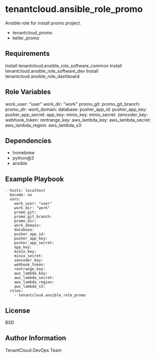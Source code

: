 tenantcloud.ansible_role_promo
=========

Ansible role for install promo project.

  - tenantcloud_promo
  - keller_promo

Requirements
------------

Install tenantcloud.ansible_role_software_common
Install tenantcloud.ansible_role_software_dev
Install tenantcloud.ansible_role_dashboard

Role Variables
--------------

work_user: "user"
work_dir: "work"
promo_git:
promo_git_branch:
promo_dir:
work_domain:
database:
pusher_app_id:
pusher_app_key:
pusher_app_secret:
app_key:
minio_key:
minio_secret:
zencoder_key:
webhook_token:
rentrange_key:
aws_lambda_key:
aws_lambda_secret:
aws_lambda_region:
aws_lambda_s3:

Dependencies
------------

  - homebrew
  - python@3
  - ansible

Example Playbook
----------------

    - hosts: localhost
      become: no
      vars:
        work_user: "user"
        work_dir: "work"
        promo_git:
        promo_git_branch:
        promo_dir:
        work_domain:
        database:
        pusher_app_id:
        pusher_app_key:
        pusher_app_secret:
        app_key:
        minio_key:
        minio_secret:
        zencoder_key:
        webhook_token:
        rentrange_key:
        aws_lambda_key:
        aws_lambda_secret:
        aws_lambda_region:
        aws_lambda_s3:
      roles:
        - tenantcloud.ansible_role_promo

License
-------

BSD

Author Information
------------------

TenantCloud DevOps Team
